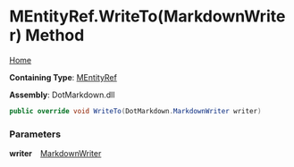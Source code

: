 # MEntityRef\.WriteTo\(MarkdownWriter\) Method

[Home](../../../../README.md)

**Containing Type**: [MEntityRef](../README.md)

**Assembly**: DotMarkdown\.dll

```csharp
public override void WriteTo(DotMarkdown.MarkdownWriter writer)
```

### Parameters

**writer** &ensp; [MarkdownWriter](../../../MarkdownWriter/README.md)